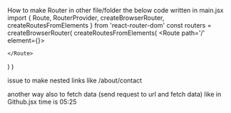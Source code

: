 How to make Router in other  file/folder the below code written in main.jsx
import { Route, RouterProvider, createBrowserRouter, createRoutesFromElements } from 'react-router-dom'
const routers = createBrowserRouter(
  createRoutesFromElements(
    <Route path='/' element={<Layout />}>

    </Route>
  )
)

issue to make nested links like /about/contact

another way also to fetch data (send request to url and fetch data) like in Github.jsx time is 05:25
